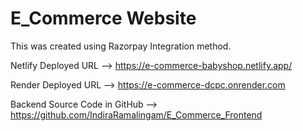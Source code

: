 # E_Commerce Website

This was created using Razorpay Integration method.

Netlify Deployed URL --> https://e-commerce-babyshop.netlify.app/

Render Deployed URL --> https://e-commerce-dcpc.onrender.com

Backend Source Code in GitHub --> https://github.com/IndiraRamalingam/E_Commerce_Frontend
